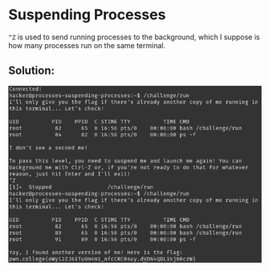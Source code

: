 # Suspending Processes

`^Z` is used to send running processes to the background, which I suppose is how many processes run on the same terminal.


## Solution:

![solution](04_Suspending_Processes.png)
